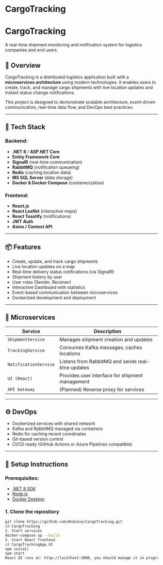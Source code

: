 # CargoTracking

# CargoTracking

A real-time shipment monitoring and notification system for logistics companies and end users.

## 🚀 Overview

CargoTracking is a distributed logistics application built with a **microservices architecture** using modern technologies. It enables users to create, track, and manage cargo shipments with live location updates and instant status change notifications.

This project is designed to demonstrate scalable architecture, event-driven communication, real-time data flow, and DevOps best practices.

---

## 🧰 Tech Stack

### Backend:
- **.NET 8** / **ASP.NET Core**
- **Entity Framework Core**
- **SignalR** (real-time communication)
- **RabbitMQ** (notification queueing)
- **Redis** (caching location data)
- **MS SQL Server** (data storage)
- **Docker & Docker Compose** (containerization)

### Frontend:
- **React.js**
- **React Leaflet** (interactive maps)
- **React Toastify** (notifications)
- **JWT Auth**
- **Axios / Context API**

---

## 📦 Features

- Create, update, and track cargo shipments
- Live location updates on a map
- Real-time delivery status notifications (via SignalR)
- Shipment history by user
- User roles (Sender, Receiver)
- Interactive Dashboard with statistics
- Event-based communication between microservices
- Dockerized development and deployment

---

## 📁 Microservices

| Service             | Description |
|---------------------|-------------|
| `ShipmentService`   | Manages shipment creation and updates |
| `TrackingService`   | Consumes Kafka messages, caches locations |
| `NotificationService` | Listens from RabbitMQ and sends real-time updates |
| `UI (React)`        | Provides user interface for shipment management |
| `API Gateway`       | (Planned) Reverse proxy for services |

---

## ⚙️ DevOps

- Dockerized services with shared network
- Kafka and RabbitMQ managed via containers
- Redis for caching recent coordinates
- Git-based version control
- CI/CD ready (GitHub Actions or Azure Pipelines compatible)

---

## 🔧 Setup Instructions

### Prerequisites:
- [.NET 8 SDK](https://dotnet.microsoft.com/)
- [Node.js](https://nodejs.org/)
- [Docker Desktop](https://www.docker.com/products/docker-desktop)

### 1. Clone the repository

```bash
git clone https://github.com/Andunie/CargoTracking.git
cd CargoTracking
2. Start services
docker-compose up --build
3. Start React frontend
cd CargoTrackingApp.UI
npm install
npm start
React UI runs at: http://localhost:3000, you should manage it in program.cs for all services.
